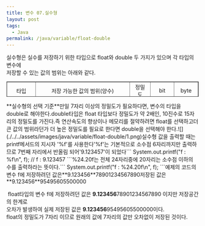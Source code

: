 ```yaml
---
title: 변수 07.실수형
layout: post
tags:
  - Java
permalink: /java/variable/float-double
---
```


실수형은 실수를 저장하기 위한 타입으로 float와 double 두 가지가 있으며 각 타입의 변수에  
​
저장할 수 있는 값의 범위는 아래와 같다.
​
<table style="border-collapse: collapse; width: 100%; height: 40px;" border="1" data-ke-style="style12" data-ke-align="alignLeft">
<tbody>
<tr style="height: 20px;">
<td style="width: 15%; height: 20px; text-align: center;">타입</td>
<td style="width: 49.3024%; height: 20px; text-align: center;">저장 가능한 값의 범위(양수)</td>
<td style="width: 10.6976%; height: 20px; text-align: center;">정밀도</td>
<td style="width: 12.5%; height: 20px; text-align: center;">bit</td>
<td style="width: 12.5%; text-align: center;">byte</td>
</tr>
<tr style="height: 20px;">
<td style="width: 15%; height: 20px; text-align: center;" rowspan="2">float</td>
<td style="width: 49.3024%; height: 20px; text-align: center;">1.4 x 10(-45승) ~ 3.4 x 10(38승)</td>
<td style="width: 10.6976%; height: 20px; text-align: center;" rowspan="2">7자리</td>
<td style="width: 12.5%; height: 20px; text-align: center;" rowspan="2">32</td>
<td style="width: 12.5%; text-align: center;" rowspan="2">4</td>
</tr>
<tr>
<td style="width: 49.3024%; text-align: center;"><span style="color: #333333;">-1.4 x 10(-45승) ~ -3.4 x 10(38승)</span></td>
</tr>
<tr>
<td style="width: 15%; text-align: center;" rowspan="2">double</td>
<td style="width: 49.3024%; text-align: center;"><span style="color: #333333;">4.9 x 10(-324승) ~ 1.8 x 10(308승)</span></td>
<td style="width: 10.6976%; text-align: center;" rowspan="2">15자리</td>
<td style="width: 12.5%; text-align: center;" rowspan="2">64</td>
<td style="width: 12.5%; text-align: center;" rowspan="2">8</td>
</tr>
<tr>
<td style="width: 49.3024%; text-align: center;">-4.9 x 10(-324승) ~ -1.8 x 10(308승)</td>
</tr>
</tbody>
</table>
​
**실수형의 선택 기준**
​
만일 7자리 이상의 정밀도가 필요하다면, 변수의 타입을 double로 해야한다.  
​
double타입은 float 타입보다 정밀도가 약 2배인, 10진수로 15자리의 정밀도를 가진다.  
​
즉  연산속도의 향상이나 메모리를 절약하려면 float를 선택하고  
​
더 큰 값의 범위라던가 더 높은 정밀도를 필요로 한다면 double을 선택해야 한다.  
​
![](./../../assets/images/java/variable/float-double/1.png)  
​
실수형 값을 출력할 때는 printf메서드의 지시자 '%f'를 사용한다  
​
'%f'는 기본적으로 소수점 6자리까지만 출력하므로 7번째 자리에서 반올림 되어  
​
'9.123457'이 되었다  
​
```
System.out.printf("f  : %f\n", f);      // f : 9.123457
```
​
%24.20f는 전체 24자리중에 20자리는 소수점 이하의 수를 출력하라는 뜻이다.  
​
```
System.out.printf("f : %24.20f\n", f);
```
​
예제의 코드의 변수 f에 저장하려던 값은  
​
**9.123456**78901234567890  
​
저장된 값은  
​
**9.123456**95495605500000  
  
​
float타입의 변수 f에 저장하려던 값은 **9.123456**78901234567890 이지만 저장공간의 한계로  
​
오차가 발생하여 실제 저장된 값은 **9.123456**95495605500000이다.  
​
float의 정밀도가 7자리 이므로 원래의 값에 7자리의 값만 오차없이 저장된 것이다.  